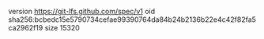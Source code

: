 version https://git-lfs.github.com/spec/v1
oid sha256:bcbedc15e5790734cefae99390764da84b24b2136b22e4c42f82fa5ca2962f19
size 15320

